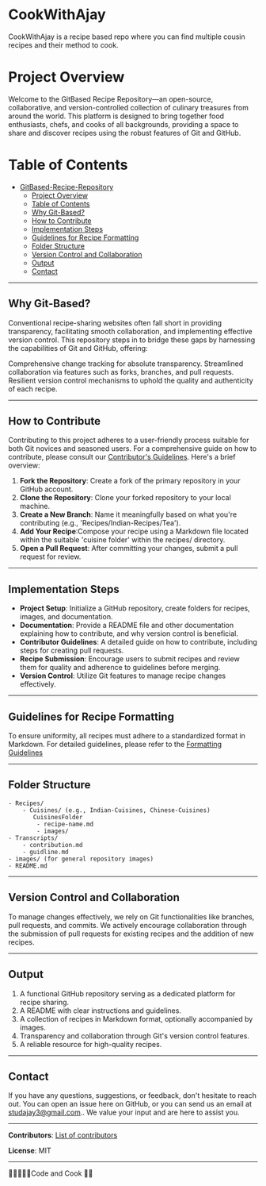 # CookWithAjay
CookWithAjay is a recipe based repo where you can find multiple cousin recipes and their method to cook.

# Project Overview
Welcome to the GitBased Recipe Repository—an open-source, collaborative, and version-controlled collection of culinary treasures from around the world. This platform is designed to bring together food enthusiasts, chefs, and cooks of all backgrounds, providing a space to share and discover recipes using the robust features of Git and GitHub.

# Table of Contents

- [GitBased-Recipe-Repository](#gitbased-recipe-repository)
  - [Project Overview](#project-overview)
  - [Table of Contents](#table-of-contents)
  - [Why Git-Based?](#why-git-based)
  - [How to Contribute](#how-to-contribute)
  - [Implementation Steps](#implementation-steps)
  - [Guidelines for Recipe Formatting](#guidelines-for-recipe-formatting)
  - [Folder Structure](#folder-structure)
  - [Version Control and Collaboration](#version-control-and-collaboration)
  - [Output](#Output)
  - [Contact](#contact)

---

## Why Git-Based?

Conventional recipe-sharing websites often fall short in providing transparency, facilitating smooth collaboration, and implementing effective version control. This repository steps in to bridge these gaps by harnessing the capabilities of Git and GitHub, offering:

Comprehensive change tracking for absolute transparency.
Streamlined collaboration via features such as forks, branches, and pull requests.
Resilient version control mechanisms to uphold the quality and authenticity of each recipe.

---

## How to Contribute

Contributing to this project adheres to a user-friendly process suitable for both Git novices and seasoned users. For a comprehensive guide on how to contribute, please consult our [Contributor's Guidelines](Transcripts/contribution.md). Here's a brief overview:

1. **Fork the Repository**: Create a fork of the primary repository in your GitHub account.
2. **Clone the Repository**: Clone your forked repository to your local machine.
3. **Create a New Branch**: Name it meaningfully based on what you're contributing (e.g., 'Recipes/Indian-Recipes/Tea').
4. **Add Your Recipe**:Compose your recipe using a Markdown file located within the suitable 'cuisine folder' within the recipes/ directory.
5. **Open a Pull Request**: After committing your changes, submit a pull request for review.

---

## Implementation Steps

- **Project Setup**: Initialize a GitHub repository, create folders for recipes, images, and documentation.
- **Documentation**: Provide a README file and other documentation explaining how to contribute, and why version control is beneficial.
- **Contributor Guidelines**: A detailed guide on how to contribute, including steps for creating pull requests.
- **Recipe Submission**: Encourage users to submit recipes and review them for quality and adherence to guidelines before merging.
- **Version Control**: Utilize Git features to manage recipe changes effectively.

---

## Guidelines for Recipe Formatting


To ensure uniformity, all recipes must adhere to a standardized format in Markdown. For detailed guidelines, please refer to the [Formatting Guidelines](Transcripts/guidline.md)

---

## Folder Structure

```plaintext
- Recipes/
    - Cuisines/ (e.g., Indian-Cuisines, Chinese-Cuisines)
       CuisinesFolder
        - recipe-name.md
        - images/
- Transcripts/
    - contribution.md
    - guidline.md
- images/ (for general repository images)
- README.md
```

---

## Version Control and Collaboration


To manage changes effectively, we rely on Git functionalities like branches, pull requests, and commits. We actively encourage collaboration through the submission of pull requests for existing recipes and the addition of new recipes.

---

## Output

1. A functional GitHub repository serving as a dedicated platform for recipe sharing.
2. A README with clear instructions and guidelines.
3. A collection of recipes in Markdown format, optionally accompanied by images.
4. Transparency and collaboration through Git's version control features.
5. A reliable resource for high-quality recipes.

---

## Contact

If you have any questions, suggestions, or feedback, don't hesitate to reach out. You can open an issue here on GitHub, or you can send us an email at [studajay3@gmail.com](mailto:studajay3@gmail.com).. We value your input and are here to assist you.

---

**Contributors**: [List of contributors](Transcripts/contributorslist.md)

**License**: MIT

---

🤩🥳👨🏻‍💻Code and Cook 🍕🍟
